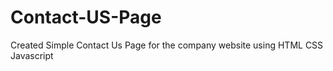 # Contact-US-Page
Created Simple Contact Us Page for the company website using HTML CSS Javascript 

